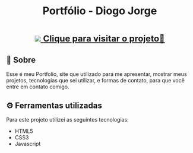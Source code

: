 <h1 align="center">Portfólio - Diogo Jorge</h1>

<h1 align="center">
    <a href="https://diogofernandoj.github.io" target="blank">
        <img src="#">
        <small align="center">Clique para visitar o projeto🔗</small>
    </a>
</h1>

## 📕 Sobre

Esse é meu Portfolio, site que utilizado para me apresentar, mostrar meus projetos, tecnologias que sei utilizar, e formas de contato, para que você entre em contato comigo.

## ⚙ Ferramentas utilizadas

Para este projeto utilizei as seguintes tecnologias:

- HTML5
- CSS3
- Javascript
